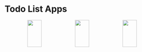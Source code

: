 # Todo List Apps

<p align="center">
  <img src="https://github.com/ShijiroHikiro/Flutter-TodoListApps/assets/169379608/467913bf-0c1f-4265-8696-69c1a78b0ab8" width="30%" height="15%">
  <img src="https://github.com/ShijiroHikiro/Flutter-TodoListApps/assets/169379608/cfa98186-f089-479c-b055-4acc349f890c" width="30%" height="15%">
  <img src="https://github.com/ShijiroHikiro/Flutter-TodoListApps/assets/169379608/a80033d4-058a-4c13-aa52-cb0a03c9e582" width="30%" height="15%">
</p>

